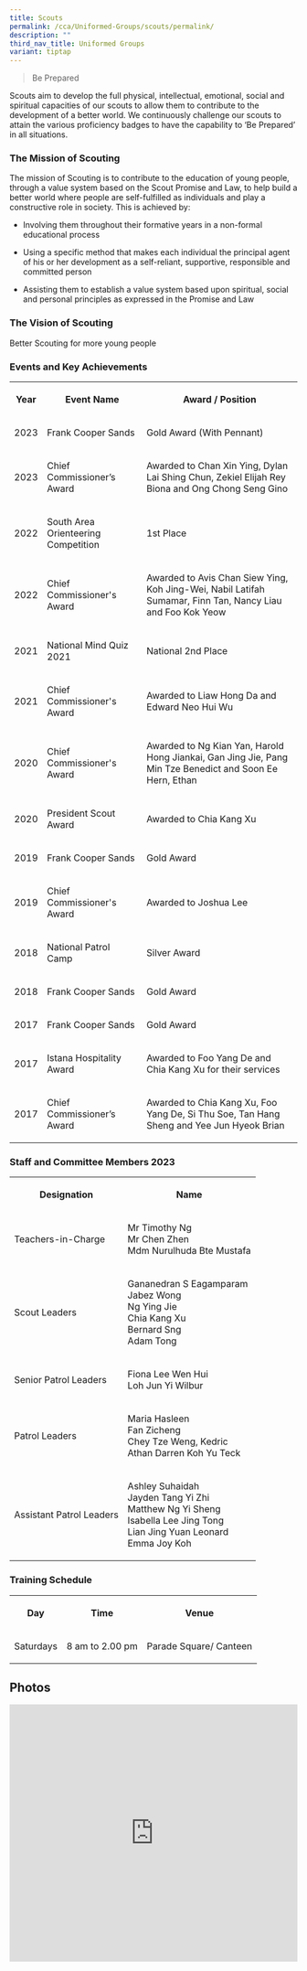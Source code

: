 ```yaml
---
title: Scouts
permalink: /cca/Uniformed-Groups/scouts/permalink/
description: ""
third_nav_title: Uniformed Groups
variant: tiptap
---
```

<blockquote>
<p>Be Prepared</p>
</blockquote>
<p>Scouts aim to develop the full physical, intellectual, emotional, social
and spiritual capacities of our scouts to allow them to contribute to the
development of a better world. We continuously challenge our scouts to
attain the various proficiency badges to have the capability to ‘Be Prepared’
in all situations.</p>
<h3>The Mission of Scouting</h3>
<p>The mission of Scouting is to contribute to the education of young people,
through a value system based on the Scout Promise and Law, to help build
a better world where people are self-fulfilled as individuals and play
a constructive role in society. This is achieved by:</p>
<ul data-tight="true" class="tight">
<li>
<p>Involving them throughout their formative years in a non-formal educational
process</p>
</li>
<li>
<p>Using a specific method that makes each individual the principal agent
of his or her development as a self-reliant, supportive, responsible and
committed person</p>
</li>
<li>
<p>Assisting them to establish a value system based upon spiritual, social
and personal principles as expressed in the Promise and Law</p>
</li>
</ul>
<h3>The Vision of Scouting</h3>
<p>Better Scouting for more young people</p>
<h3>Events and Key Achievements</h3>
<table style="minWidth: 75px">
<colgroup>
<col>
<col>
<col>
</colgroup>
<tbody>
<tr>
<th rowspan="1" colspan="1">
<p>Year</p>
</th>
<th rowspan="1" colspan="1">
<p>Event Name</p>
</th>
<th rowspan="1" colspan="1">
<p>Award / Position</p>
</th>
</tr>
<tr>
<td rowspan="1" colspan="1">
<p>2023</p>
</td>
<td rowspan="1" colspan="1">
<p>Frank Cooper Sands</p>
</td>
<td rowspan="1" colspan="1">
<p>Gold Award (With Pennant)</p>
</td>
</tr>
<tr>
<td rowspan="1" colspan="1">
<p>2023</p>
</td>
<td rowspan="1" colspan="1">
<p>Chief Commissioner’s Award</p>
</td>
<td rowspan="1" colspan="1">
<p>Awarded to Chan Xin Ying, Dylan Lai Shing Chun, Zekiel Elijah Rey Biona
and Ong Chong Seng Gino</p>
</td>
</tr>
<tr>
<td rowspan="1" colspan="1">
<p>2022</p>
</td>
<td rowspan="1" colspan="1">
<p>South Area Orienteering Competition</p>
</td>
<td rowspan="1" colspan="1">
<p>1st Place</p>
</td>
</tr>
<tr>
<td rowspan="1" colspan="1">
<p>2022</p>
</td>
<td rowspan="1" colspan="1">
<p>Chief Commissioner's Award</p>
</td>
<td rowspan="1" colspan="1">
<p>Awarded to Avis Chan Siew Ying, Koh Jing-Wei, Nabil Latifah Sumamar, Finn
Tan, Nancy Liau and Foo Kok Yeow</p>
</td>
</tr>
<tr>
<td rowspan="1" colspan="1">
<p>2021</p>
</td>
<td rowspan="1" colspan="1">
<p>National Mind Quiz 2021</p>
</td>
<td rowspan="1" colspan="1">
<p>National 2nd Place</p>
</td>
</tr>
<tr>
<td rowspan="1" colspan="1">
<p>2021</p>
</td>
<td rowspan="1" colspan="1">
<p>Chief Commissioner's Award</p>
</td>
<td rowspan="1" colspan="1">
<p>Awarded to Liaw Hong Da and Edward Neo Hui Wu</p>
</td>
</tr>
<tr>
<td rowspan="1" colspan="1">
<p>2020</p>
</td>
<td rowspan="1" colspan="1">
<p>Chief Commissioner's Award</p>
</td>
<td rowspan="1" colspan="1">
<p>Awarded to Ng Kian Yan, Harold Hong Jiankai, Gan Jing Jie, Pang Min Tze
Benedict and Soon Ee Hern, Ethan</p>
</td>
</tr>
<tr>
<td rowspan="1" colspan="1">
<p>2020</p>
</td>
<td rowspan="1" colspan="1">
<p>President Scout Award</p>
</td>
<td rowspan="1" colspan="1">
<p>Awarded to Chia Kang Xu</p>
</td>
</tr>
<tr>
<td rowspan="1" colspan="1">
<p>2019</p>
</td>
<td rowspan="1" colspan="1">
<p>Frank Cooper Sands</p>
</td>
<td rowspan="1" colspan="1">
<p>Gold Award</p>
</td>
</tr>
<tr>
<td rowspan="1" colspan="1">
<p>2019</p>
</td>
<td rowspan="1" colspan="1">
<p>Chief Commissioner's Award</p>
</td>
<td rowspan="1" colspan="1">
<p>Awarded to Joshua Lee</p>
</td>
</tr>
<tr>
<td rowspan="1" colspan="1">
<p>2018</p>
</td>
<td rowspan="1" colspan="1">
<p>National Patrol Camp</p>
</td>
<td rowspan="1" colspan="1">
<p>Silver Award</p>
</td>
</tr>
<tr>
<td rowspan="1" colspan="1">
<p>2018</p>
</td>
<td rowspan="1" colspan="1">
<p>Frank Cooper Sands</p>
</td>
<td rowspan="1" colspan="1">
<p>Gold Award</p>
</td>
</tr>
<tr>
<td rowspan="1" colspan="1">
<p>2017</p>
</td>
<td rowspan="1" colspan="1">
<p>Frank Cooper Sands</p>
</td>
<td rowspan="1" colspan="1">
<p>Gold Award</p>
</td>
</tr>
<tr>
<td rowspan="1" colspan="1">
<p>2017</p>
</td>
<td rowspan="1" colspan="1">
<p>Istana Hospitality Award</p>
</td>
<td rowspan="1" colspan="1">
<p>Awarded to Foo Yang De and Chia Kang Xu for their services</p>
</td>
</tr>
<tr>
<td rowspan="1" colspan="1">
<p>2017</p>
</td>
<td rowspan="1" colspan="1">
<p>Chief Commissioner’s Award</p>
</td>
<td rowspan="1" colspan="1">
<p>Awarded to Chia Kang Xu, Foo Yang De, Si Thu Soe, Tan Hang Sheng and Yee
Jun Hyeok Brian</p>
</td>
</tr>
</tbody>
</table>
<h3>Staff and Committee Members 2023</h3>
<table style="minWidth: 50px">
<colgroup>
<col>
<col>
</colgroup>
<tbody>
<tr>
<th rowspan="1" colspan="1">
<p>Designation</p>
</th>
<th rowspan="1" colspan="1">
<p>Name</p>
</th>
</tr>
<tr>
<td rowspan="1" colspan="1">
<p>Teachers-in-Charge</p>
</td>
<td rowspan="1" colspan="1">
<p>Mr Timothy Ng
<br>Mr Chen Zhen
<br>Mdm Nurulhuda Bte Mustafa</p>
</td>
</tr>
<tr>
<td rowspan="1" colspan="1">
<p>Scout Leaders</p>
</td>
<td rowspan="1" colspan="1">
<p>Gananedran S Eagamparam
<br>Jabez Wong
<br>Ng Ying Jie
<br>Chia Kang Xu
<br>Bernard Sng
<br>Adam Tong</p>
</td>
</tr>
<tr>
<td rowspan="1" colspan="1">
<p>Senior Patrol Leaders</p>
</td>
<td rowspan="1" colspan="1">
<p>Fiona Lee Wen Hui
<br>Loh Jun Yi Wilbur</p>
</td>
</tr>
<tr>
<td rowspan="1" colspan="1">
<p>Patrol Leaders</p>
</td>
<td rowspan="1" colspan="1">
<p>Maria Hasleen
<br>Fan Zicheng
<br>Chey Tze Weng, Kedric
<br>Athan Darren Koh Yu Teck</p>
</td>
</tr>
<tr>
<td rowspan="1" colspan="1">
<p>Assistant Patrol Leaders</p>
</td>
<td rowspan="1" colspan="1">
<p>Ashley Suhaidah
<br>Jayden Tang Yi Zhi
<br>Matthew Ng Yi Sheng
<br>Isabella Lee Jing Tong
<br>Lian Jing Yuan Leonard
<br>Emma Joy Koh</p>
</td>
</tr>
</tbody>
</table>
<h3>Training Schedule</h3>
<table style="minWidth: 75px">
<colgroup>
<col>
<col>
<col>
</colgroup>
<tbody>
<tr>
<th rowspan="1" colspan="1">
<p>Day</p>
</th>
<th rowspan="1" colspan="1">
<p>Time</p>
</th>
<th rowspan="1" colspan="1">
<p>Venue</p>
</th>
</tr>
<tr>
<td rowspan="1" colspan="1">
<p>Saturdays</p>
</td>
<td rowspan="1" colspan="1">
<p>8 am to 2.00 pm</p>
</td>
<td rowspan="1" colspan="1">
<p>Parade Square/ Canteen</p>
</td>
</tr>
</tbody>
</table>
<h2>Photos</h2>
<div class="iframe-wrapper">
<iframe height="450" width="100%" allowfullscreen="true" frameborder="0" src="https://docs.google.com/presentation/d/e/2PACX-1vQ3V9MPa2gfkdprwp0rLQ7QyFm3uzRSD_ccwbgNPY6LURIZOH5CDnM6-QNOdaSG78dj-9wLTOWR5WQp/embed?start=true&amp;loop=true&amp;delayms=3000"></iframe>
</div>
<p></p>